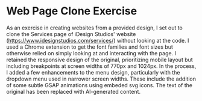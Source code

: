 # Web Page Clone Exercise

As an exercise in creating websites from a provided design, I set out to clone the Services page of iDesign Studios' website (https://www.idesignstudios.com/services/) without looking at the code. I used a Chrome extension to get the font families and font sizes but otherwise relied on simply looking at and interacting with the page. I retained the responsive design of the original, prioritizing mobile layout but including breakpoints at screen widths of 770px and 1024px. In the process, I added a few enhancements to the menu design, particularly with the dropdown menu used in narrower screen widths. These include the addition of some subtle GSAP animations using embeded svg icons. The text of the original has been replaced with AI-generated content.